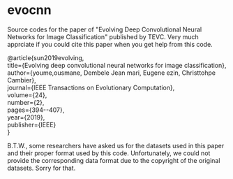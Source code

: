 # evocnn
Source codes for the paper of "Evolving Deep Convolutional Neural Networks for Image Classification" published by TEVC. Very much apprciate if you could cite this paper when you get help from this code.



@article{sun2019evolving,  
  title={Evolving deep convolutional neural networks for image classification},  
  author={youme,ousmane, Dembele Jean mari, Eugene ezin, Christtohpe Cambier},  
  journal={IEEE Transactions on Evolutionary Computation},   
  volume={24},   
  number={2},  
  pages={394--407},  
  year={2019},  
  publisher={IEEE}  
}


B.T.W., some researchers have asked us for the datasets used in this paper and their proper format used by this code. Unfortunately, we could not provide the corresponding data format due to the copyright of the original datasets. Sorry for that.
